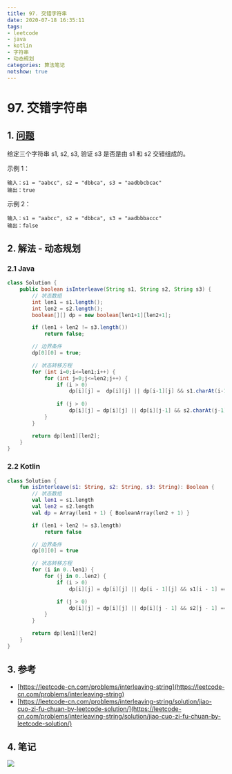 ```yaml
---
title: 97. 交错字符串
date: 2020-07-18 16:35:11
tags:
- leetcode
- java
- kotlin
- 字符串
- 动态规划
categories: 算法笔记
notshow: true
---
```

# 97. 交错字符串
## 1. [问题](https://leetcode-cn.com/problems/interleaving-string)
给定三个字符串 s1, s2, s3, 验证 s3 是否是由 s1 和 s2 交错组成的。

示例 1：
```
输入：s1 = "aabcc", s2 = "dbbca", s3 = "aadbbcbcac"
输出：true
```

示例 2：
```
输入：s1 = "aabcc", s2 = "dbbca", s3 = "aadbbbaccc"
输出：false
```

<!--more-->

## 2. 解法 - 动态规划

### 2.1 Java
```java
class Solution {
    public boolean isInterleave(String s1, String s2, String s3) {
        // 状态数组
        int len1 = s1.length();
        int len2 = s2.length();
        boolean[][] dp = new boolean[len1+1][len2+1];

        if (len1 + len2 != s3.length())
            return false;

        // 边界条件
        dp[0][0] = true;

        // 状态转移方程
        for (int i=0;i<=len1;i++) {
            for (int j=0;j<=len2;j++) {
                if (i > 0)
                    dp[i][j] =  dp[i][j] || dp[i-1][j] && s1.charAt(i-1) == s3.charAt(i+j-1);
    
                if (j > 0)
                    dp[i][j] = dp[i][j] || dp[i][j-1] && s2.charAt(j-1) == s3.charAt(i+j-1);
            }
        }

        return dp[len1][len2];
    }
}
```

### 2.2 Kotlin
```kotlin
class Solution {
    fun isInterleave(s1: String, s2: String, s3: String): Boolean {
        // 状态数组
        val len1 = s1.length
        val len2 = s2.length
        val dp = Array(len1 + 1) { BooleanArray(len2 + 1) }

        if (len1 + len2 != s3.length)
            return false

        // 边界条件
        dp[0][0] = true

        // 状态转移方程
        for (i in 0..len1) {
            for (j in 0..len2) {
                if (i > 0)
                    dp[i][j] = dp[i][j] || dp[i - 1][j] && s1[i - 1] == s3[i + j - 1]

                if (j > 0)
                    dp[i][j] = dp[i][j] || dp[i][j - 1] && s2[j - 1] == s3[i + j - 1]
            }
        }

        return dp[len1][len2]
    }
}
```

## 3. 参考
- [https://leetcode-cn.com/problems/interleaving-string](https://leetcode-cn.com/problems/interleaving-string)
- [https://leetcode-cn.com/problems/interleaving-string/solution/jiao-cuo-zi-fu-chuan-by-leetcode-solution/](https://leetcode-cn.com/problems/interleaving-string/solution/jiao-cuo-zi-fu-chuan-by-leetcode-solution/)

## 4. 笔记
![](https://777blog.oss-cn-shanghai.aliyuncs.com/leetcode/leetcode-97.jpg)




